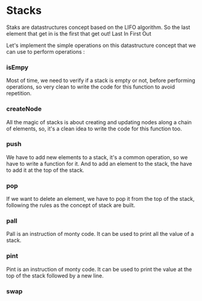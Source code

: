 # Stacks

Staks are datastructures concept based on the LIFO algorithm. So the last element that get in
is the first that get out! Last In First Out

Let's implement the simple operations on this datastructure concept that we can use to perform
operations : 

### isEmpy
Most of time, we need to verify if a stack is empty or not, before performing operations, so
very clean to write the code for this function to avoid repetition.

### createNode
All the magic of stacks is about creating and updating nodes along a chain of elements, so,
it's a clean idea to write the code for this function too.

### push
We have to add new elements to a stack, it's a common operation, so we have to write a function
for it. And to add an element to the stack, the have to add it at the top of the stack.

### pop
If we want to delete an element, we have to pop it from the top of the stack, following the rules
as the concept of stack are built.

### pall
Pall is an instruction of monty code. It can be used to print all the value of a stack.

### pint
Pint is an instruction of monty code. It can be used to print the value at the top of the stack
followed by a new line.

### swap
